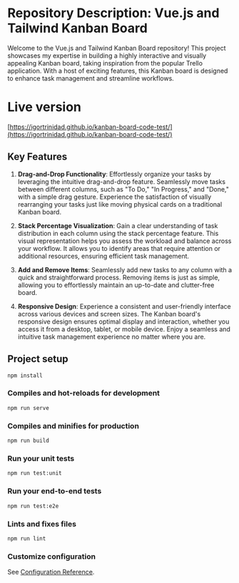 # Repository Description: Vue.js and Tailwind Kanban Board

Welcome to the Vue.js and Tailwind Kanban Board repository! This project showcases my expertise in building a highly interactive and visually appealing Kanban board, taking inspiration from the popular Trello application. With a host of exciting features, this Kanban board is designed to enhance task management and streamline workflows.

# Live version
[https://igortrinidad.github.io/kanban-board-code-test/](https://igortrinidad.github.io/kanban-board-code-test/)

## Key Features

1. **Drag-and-Drop Functionality**: Effortlessly organize your tasks by leveraging the intuitive drag-and-drop feature. Seamlessly move tasks between different columns, such as "To Do," "In Progress," and "Done," with a simple drag gesture. Experience the satisfaction of visually rearranging your tasks just like moving physical cards on a traditional Kanban board.

2. **Stack Percentage Visualization**: Gain a clear understanding of task distribution in each column using the stack percentage feature. This visual representation helps you assess the workload and balance across your workflow. It allows you to identify areas that require attention or additional resources, ensuring efficient task management.

3. **Add and Remove Items**: Seamlessly add new tasks to any column with a quick and straightforward process. Removing items is just as simple, allowing you to effortlessly maintain an up-to-date and clutter-free board.

4. **Responsive Design**: Experience a consistent and user-friendly interface across various devices and screen sizes. The Kanban board's responsive design ensures optimal display and interaction, whether you access it from a desktop, tablet, or mobile device. Enjoy a seamless and intuitive task management experience no matter where you are.


## Project setup
```
npm install
```

### Compiles and hot-reloads for development
```
npm run serve
```

### Compiles and minifies for production
```
npm run build
```

### Run your unit tests
```
npm run test:unit
```

### Run your end-to-end tests
```
npm run test:e2e
```

### Lints and fixes files
```
npm run lint
```

### Customize configuration
See [Configuration Reference](https://cli.vuejs.org/config/).
